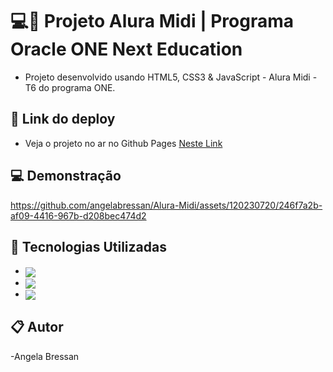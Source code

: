 # 💻🚀 Projeto Alura Midi | Programa Oracle ONE Next Education

- Projeto desenvolvido usando HTML5, CSS3 & JavaScript - Alura Midi -  T6 do programa ONE.

## 🔗 Link do deploy

- Veja o projeto no ar no Github Pages [Neste Link](https://angelabressan.github.io/Alura-Midi/)


## 💻 Demonstração

https://github.com/angelabressan/Alura-Midi/assets/120230720/246f7a2b-af09-4416-967b-d208bec474d2

## 🚀 Tecnologias Utilizadas

- <img align="center" src="https://img.shields.io/badge/HTML5-E34F26?style=for-the-badge&logo=html5&logoColor=white">
- <img align="center" src="https://img.shields.io/badge/CSS3-1572B6?style=for-the-badge&logo=css3&logoColor=white">
- <img align="center" src="https://img.shields.io/badge/JavaScript-323330?style=for-the-badge&logo=javascript&logoColor=F7DF1E">


 ## 📋 Autor
-Angela Bressan
